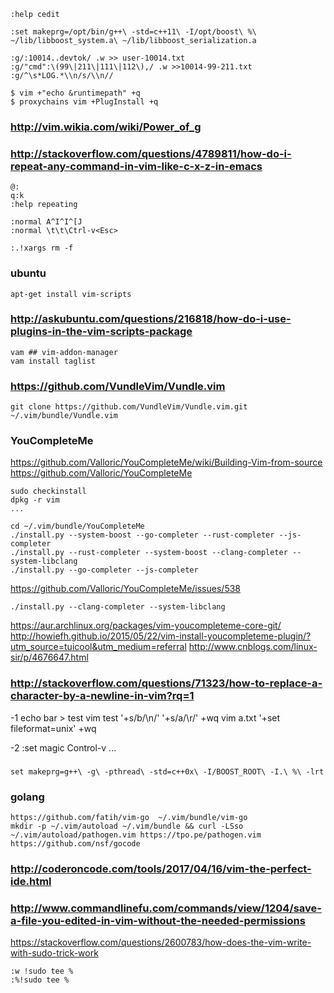 
    :help cedit

    :set makeprg=/opt/bin/g++\ -std=c++11\ -I/opt/boost\ %\ ~/lib/libboost_system.a\ ~/lib/libboost_serialization.a

    :g/:10014..devtok/ .w >> user-10014.txt
    :g/"cmd":\(99\|211\|111\|112\),/ .w >>10014-99-211.txt
    :g/^\s*LOG.*\\n/s/\\n//

    $ vim +"echo &runtimepath" +q
    $ proxychains vim +PlugInstall +q

### http://vim.wikia.com/wiki/Power_of_g

### http://stackoverflow.com/questions/4789811/how-do-i-repeat-any-command-in-vim-like-c-x-z-in-emacs

    @:
    q:k
    :help repeating

    :normal A^I^I^[J
    :normal \t\t\Ctrl-v<Esc>

    :.!xargs rm -f

### ubuntu

    apt-get install vim-scripts

### http://askubuntu.com/questions/216818/how-do-i-use-plugins-in-the-vim-scripts-package

    vam ## vim-addon-manager
    vam install taglist

### https://github.com/VundleVim/Vundle.vim

    git clone https://github.com/VundleVim/Vundle.vim.git ~/.vim/bundle/Vundle.vim

### YouCompleteMe

https://github.com/Valloric/YouCompleteMe/wiki/Building-Vim-from-source
https://github.com/Valloric/YouCompleteMe

    sudo checkinstall
    dpkg -r vim
    ...

    cd ~/.vim/bundle/YouCompleteMe
    ./install.py --system-boost --go-completer --rust-completer --js-completer
    ./install.py --rust-completer --system-boost --clang-completer --system-libclang
    ./install.py --go-completer --js-completer

https://github.com/Valloric/YouCompleteMe/issues/538

    ./install.py --clang-completer --system-libclang


https://aur.archlinux.org/packages/vim-youcompleteme-core-git/
http://howiefh.github.io/2015/05/22/vim-install-youcompleteme-plugin/?utm_source=tuicool&utm_medium=referral
http://www.cnblogs.com/linux-sir/p/4676647.html

### http://stackoverflow.com/questions/71323/how-to-replace-a-character-by-a-newline-in-vim?rq=1

-1
    echo bar > test
    vim test '+s/b/\n/' '+s/a/\r/' +wq
    vim a.txt '+set fileformat=unix' +wq

-2
    :set magic
    Control-v ...

### 

    set makeprg=g++\ -g\ -pthread\ -std=c++0x\ -I/BOOST_ROOT\ -I.\ %\ -lrt


### golang

    https://github.com/fatih/vim-go  ~/.vim/bundle/vim-go
    mkdir -p ~/.vim/autoload ~/.vim/bundle && curl -LSso ~/.vim/autoload/pathogen.vim https://tpo.pe/pathogen.vim
    https://github.com/nsf/gocode

### http://coderoncode.com/tools/2017/04/16/vim-the-perfect-ide.html

### http://www.commandlinefu.com/commands/view/1204/save-a-file-you-edited-in-vim-without-the-needed-permissions

https://stackoverflow.com/questions/2600783/how-does-the-vim-write-with-sudo-trick-work

    :w !sudo tee %
    :%!sudo tee %

